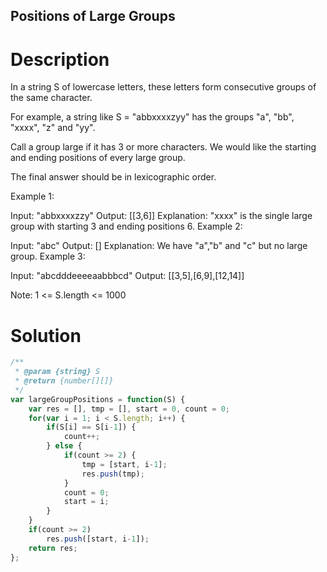 Positions of Large Groups
---

# Description
In a string S of lowercase letters, these letters form consecutive groups of the same character.

For example, a string like S = "abbxxxxzyy" has the groups "a", "bb", "xxxx", "z" and "yy".

Call a group large if it has 3 or more characters.  We would like the starting and ending positions of every large group.

The final answer should be in lexicographic order.

 

Example 1:

Input: "abbxxxxzzy"
Output: [[3,6]]
Explanation: "xxxx" is the single large group with starting  3 and ending positions 6.
Example 2:

Input: "abc"
Output: []
Explanation: We have "a","b" and "c" but no large group.
Example 3:

Input: "abcdddeeeeaabbbcd"
Output: [[3,5],[6,9],[12,14]]
 

Note:  1 <= S.length <= 1000

# Solution
```javascript
/**
 * @param {string} S
 * @return {number[][]}
 */
var largeGroupPositions = function(S) {
    var res = [], tmp = [], start = 0, count = 0;
    for(var i = 1; i < S.length; i++) {
        if(S[i] == S[i-1]) {
            count++;
        } else {
            if(count >= 2) {
                tmp = [start, i-1];
                res.push(tmp);
            }
            count = 0;
            start = i;
        }
    }
    if(count >= 2)
        res.push([start, i-1]);
    return res;
};
```
